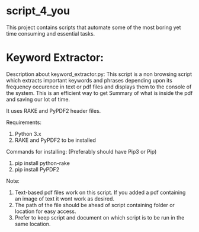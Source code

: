 # __script_4_you__
This project contains scripts that automate some of the most boring yet time consuming and essential tasks. 

# Keyword Extractor:

Description about keyword_extractor.py:
This script is a non browsing script which extracts important keywords and phrases depending upon its frequency occurence in text or pdf files and displays them to the console of the system.
This is an efficient way to get Summary of what is inside the pdf and saving our lot of time.

It uses RAKE and PyPDF2 header files.

Requirements:
1. Python 3.x
2. RAKE and PyPDF2 to be installed

Commands for installing:
(Preferably should have Pip3 or Pip)
1. pip install python-rake
2. pip install PyPDF2

Note: 
1. Text-based pdf files work on this script. If you added a pdf containing an image of text it wont work as desired.
2. The path of the file should be ahead of script containing folder or location for easy access.
3. Prefer to keep script and document on which script is to be run in the same location.

